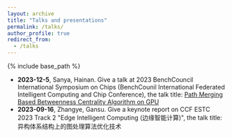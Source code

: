 ```yaml
---
layout: archive
title: "Talks and presentations"
permalink: /talks/
author_profile: true
redirect_from:
  - /talks
---
```


{% include base_path %}


- **2023-12-5**, Sanya, Hainan. Give a talk at 2023 BenchCouncil International Symposium on Chips (BenchCounil International Federated Intelligent Computing and Chip Conference), the talk title: [Path Merging Based Betweenness Centrality Algorithm on GPU](https://www.benchcouncil.org/ficc2023/index.html#ConferenceList)
- **2023-09-16**, Zhangye, Gansu. Give a keynote report on CCF ESTC 2023 Track 2 "Edge Intelligent Computing (边缘智能计算)", the talk title: 异构体系结构上的图处理算法优化技术
